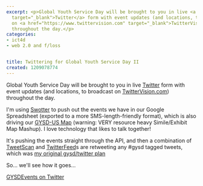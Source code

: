 ```yaml
---
excerpt: <p>Global Youth Service Day will be brought to you in live <a href="https://www.twitter.com/gysdevents"
  target="_blank">Twitter</a> form with event updates (and locations, to broadcast
  on <a href="https://www.twittervision.com" target="_blank">TwitterVision.com</a>)
  throughout the day.</p>
categories:
- ict4d
- web 2.0 and f/loss


title: Twittering for Global Youth Service Day II
created: 1209078774
---
```

<p>Global Youth Service Day will be brought to you in live <a href="https://www.twitter.com/gysdevents" target="_blank">Twitter</a> form with event updates (and locations, to broadcast on <a href="https://www.twittervision.com" target="_blank">TwitterVision.com</a>) throughout the day.</p>

<p>I'm using <a href="https://booktwo.org/swotter/" target="_blank">Swotter</a> to push out the events we have in our Google Spreadsheet (exported to a more SMS-length-friendly format), which is also driving our <a href="https://tools.ysa.org/map/gysd.html" target="_blank">GYSD-US Map</a> (warning: VERY resource heavy Simile/Exhibit Map Mashup).  I love technology that likes to talk together!</p>

<p>It's pushing the events straight through the API, and then a combination of <a href="https://www.joncamfield.com/blog/2008.04/twittering_for_global_youth_se.html">TweetScan</a> and <a href="https://twitterfeed.com/">TwitterFeed</a>s are retweeting any #gysd tagged tweets, which was <a href="https://www.joncamfield.com/blog/2008.04/twittering_for_global_youth_se.html">my original gysd/twitter plan</a></p>

<p>So... we'll see how it goes...</p>

<p> <a href="https://www.twitter.com/gysdevents" target="_blank">GYSDEvents on Twitter</a></p>
